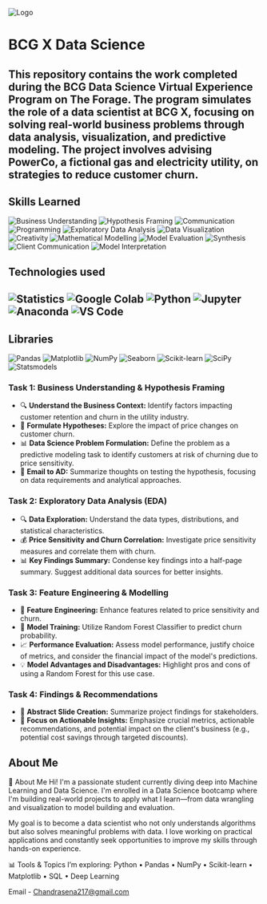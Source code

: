 
![Logo](https://getvectorlogo.com/wp-content/uploads/2019/12/boston-consulting-group-bcg-vector-logo.png)

# BCG X Data Science

This repository contains the work completed during the BCG Data Science Virtual Experience Program on The Forage. The program simulates the role of a data scientist at BCG X, focusing on solving real-world business problems through data analysis, visualization, and predictive modeling. The project involves advising PowerCo, a fictional gas and electricity utility, on strategies to reduce customer churn.
---
## Skills Learned 

![Business Understanding](https://img.shields.io/badge/Business%20Understanding-0A9396?style=for-the-badge)
![Hypothesis Framing](https://img.shields.io/badge/Hypothesis%20Framing-F9844A?style=for-the-badge)
![Communication](https://img.shields.io/badge/Communication-4CAF50?style=for-the-badge&logo=wechat&logoColor=white)
![Programming](https://img.shields.io/badge/Programming-000000?style=for-the-badge&logo=code&logoColor=white)
![Exploratory Data Analysis](https://img.shields.io/badge/Exploratory%20Data%20Analysis-00ACC1?style=for-the-badge&logo=plotly&logoColor=white)
![Data Visualization](https://img.shields.io/badge/Data%20Visualization-800080?style=for-the-badge&logo=tableau&logoColor=white)
![Creativity](https://img.shields.io/badge/Creativity-FF69B4?style=for-the-badge)
![Mathematical Modelling](https://img.shields.io/badge/Mathematical%20Modelling-3E4E88?style=for-the-badge)
![Model Evaluation](https://img.shields.io/badge/Model%20Evaluation-FFB703?style=for-the-badge)
![Synthesis](https://img.shields.io/badge/Synthesis-FF6F61?style=for-the-badge)
![Client Communication](https://img.shields.io/badge/Client%20Communication-3D9970?style=for-the-badge)
![Model Interpretation](https://img.shields.io/badge/Model%20Interpretation-6A4C93?style=for-the-badge)


## Technologies used 
![Statistics](https://img.shields.io/badge/Statistics-1E88E5?style=for-the-badge&logo=chartdotjs&logoColor=white)
![Google Colab](https://img.shields.io/badge/Google%20Colab-F9AB00?style=for-the-badge&logo=googlecolab&logoColor=white)
![Python](https://img.shields.io/badge/Python-3776AB?style=for-the-badge&logo=python&logoColor=white) ![Jupyter](https://img.shields.io/badge/Jupyter-F37626?style=for-the-badge&logo=jupyter&logoColor=white) ![Anaconda](https://img.shields.io/badge/Anaconda-44A833?style=for-the-badge&logo=anaconda&logoColor=white) ![VS Code](https://img.shields.io/badge/VS%20Code-007ACC?style=for-the-badge&logo=visual-studio-code&logoColor=white)
---
## Libraries 
![Pandas](https://img.shields.io/badge/Pandas-150458?style=for-the-badge&logo=pandas&logoColor=white)
![Matplotlib](https://img.shields.io/badge/Matplotlib-11557C?style=for-the-badge&logo=matplotlib&logoColor=white)
![NumPy](https://img.shields.io/badge/NumPy-013243?style=for-the-badge&logo=numpy&logoColor=white)
![Seaborn](https://img.shields.io/badge/Seaborn-2E4C81?style=for-the-badge)
![Scikit-learn](https://img.shields.io/badge/Scikit--learn-F7931E?style=for-the-badge&logo=scikit-learn&logoColor=white)
![SciPy](https://img.shields.io/badge/SciPy-8CAAE6?style=for-the-badge&logo=scipy&logoColor=white)
![Statsmodels](https://img.shields.io/badge/Statsmodels-003B57?style=for-the-badge)

### Task 1: Business Understanding & Hypothesis Framing
- :mag: **Understand the Business Context:** Identify factors impacting customer retention and churn in the utility industry.
- :crystal_ball: **Formulate Hypotheses:** Explore the impact of price changes on customer churn.
- :bar_chart: **Data Science Problem Formulation:** Define the problem as a predictive modeling task to identify customers at risk of churning due to price sensitivity.
- :e-mail: **Email to AD:** Summarize thoughts on testing the hypothesis, focusing on data requirements and analytical approaches.

### Task 2: Exploratory Data Analysis (EDA)
- :mag: **Data Exploration:** Understand the data types, distributions, and statistical characteristics.
- :moneybag: **Price Sensitivity and Churn Correlation:** Investigate price sensitivity measures and correlate them with churn.
- :bar_chart: **Key Findings Summary:** Condense key findings into a half-page summary. Suggest additional data sources for better insights.

### Task 3: Feature Engineering & Modelling
- :wrench: **Feature Engineering:** Enhance features related to price sensitivity and churn.
- :robot: **Model Training:** Utilize Random Forest Classifier to predict churn probability.
- :chart_with_upwards_trend: **Performance Evaluation:** Assess model performance, justify choice of metrics, and consider the financial impact of the model's predictions.
- :bulb: **Model Advantages and Disadvantages:** Highlight pros and cons of using a Random Forest for this use case.

### Task 4: Findings & Recommendations
- :notebook: **Abstract Slide Creation:** Summarize project findings for stakeholders.
- :dart: **Focus on Actionable Insights:** Emphasize crucial metrics, actionable recommendations, and potential impact on the client's business (e.g., potential cost savings through targeted discounts).

## About Me

🚀 About Me
Hi! I'm a passionate student currently diving deep into Machine Learning and Data Science. I'm enrolled in a Data Science bootcamp where I'm building real-world projects to apply what I learn—from data wrangling and visualization to model building and evaluation.

My goal is to become a data scientist who not only understands algorithms but also solves meaningful problems with data. I love working on practical applications and constantly seek opportunities to improve my skills through hands-on experience.

📊 Tools & Topics I’m exploring: Python • Pandas • NumPy • Scikit-learn • Matplotlib • SQL • Deep Learning

Email - Chandrasena217@gmail.com